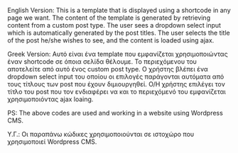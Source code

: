 English Version: This is a template that is displayed using a shortcode in any page we want. The content of the template is generated by retrieving content from a custom post type. The user sees a dropdown select input which
is automatically generated by the post titles. The user selects the title of the post he/she wishes to see, and the content is loaded using ajax.

Greek Version: Αυτό είναι ένα template που εμφανίζεται χρησιμοποιώντας έναν shortcode σε όποια σελίδα θέλουμε. Το περιεχόμενου του αποτελείτε από αυτό ένος custom post type. Ο χρήστης βλέπει ένα dropdown select input του
οποίου οι επιλογές παράγονται αυτόματα από τους τίτλους των post που έχουν διμιουργηθεί. Ο/Η χρήστης επιλέγει τον τίτλο του post που τον ενδιαφέρει να και το περιεχόμενό του εμφανίζεται χρησιμοποιόντας ajax loaing.

PS: The above codes are used and working in a website using Wordpress CMS.

Υ.Γ.: Οι παραπάνω κώδικες χρησιμοποιούνται σε ιστοχώρο που χρησιμοποιεί Wordpress CMS.
